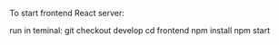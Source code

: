 To start frontend React server:

run in teminal:
git checkout develop
cd frontend
npm install
npm start
